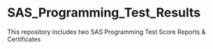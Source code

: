 # SAS_Programming_Test_Results
This repository includes two SAS Programming Test Score Reports &amp; Certificates
